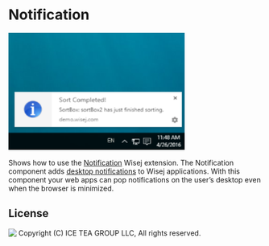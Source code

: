 Notification
====

<img src="../Support/Images/notification.png" width="350" height="233">

Shows how to use the [Notification](https://github.com/iceteagroup/wisej-extensions/tree/2.2/Wisej.Web.Ext.Notification) Wisej extension. 
The Notification component adds [desktop notifications](https://developer.mozilla.org/en-US/docs/Web/API/notification) to Wisej applications. With this component your web apps can pop notifications on the user’s desktop even when the browser is minimized.


License
-------
<img src="http://iceteagroup.com/wp-content/uploads/2017/01/Square-64x64-trasp.png" height="20" align="top"> Copyright (C) ICE TEA GROUP LLC, All rights reserved.
